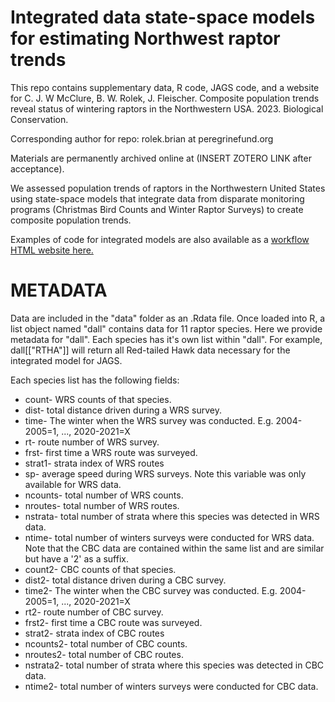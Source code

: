 # Integrated data state-space models for estimating Northwest raptor trends
This repo contains supplementary data, R code, JAGS code, and a website for 
C. J. W McClure, B. W. Rolek, J. Fleischer. Composite population trends reveal status of wintering raptors in the Northwestern USA. 2023. Biological Conservation.  

Corresponding author for repo: rolek.brian at peregrinefund.org  

Materials are permanently archived online at (INSERT ZOTERO LINK after acceptance).

We assessed population trends of raptors in the Northwestern United States using state-space models that integrate data from disparate monitoring programs (Christmas Bird Counts and Winter Raptor Surveys) to create composite population trends.

Examples of code for integrated models are also available as a [workflow HTML website here.](https://the-peregrine-fund.github.io/northwest-trends/workflow.html "Workflow for integrated data state-space models")

# METADATA 
Data are included in the "data" folder as an .Rdata file. Once loaded into R, a list object named "dall" contains data for 11 raptor species. Here we provide metadata for "dall". Each species has it's own list within "dall". For example, dall[["RTHA"]] will return all Red-tailed Hawk data necessary for the integrated model for JAGS.

Each species list has the following fields:
* count- WRS counts of that species.
* dist- total distance driven during a WRS survey.
* time- The winter when the WRS survey was conducted. E.g. 2004-2005=1, ..., 2020-2021=X
* rt- route number of WRS survey.
* frst- first time a WRS route was surveyed.
* strat1- strata index of WRS routes
* sp- average speed during WRS surveys. Note this variable was only available for WRS data.
* ncounts- total number of WRS counts.
* nroutes- total number of WRS routes.
* nstrata- total number of strata where this species was detected in WRS data.
* ntime- total number of winters surveys were conducted for WRS data.
Note that the CBC data are contained within the same list and are similar but have a '2' as a suffix.
* count2- CBC counts of that species.
* dist2- total distance driven during a CBC survey.
* time2- The winter when the CBC survey was conducted. E.g. 2004-2005=1, ..., 2020-2021=X
* rt2- route number of CBC survey.
* frst2- first time a CBC route was surveyed.
* strat2- strata index of CBC routes
* ncounts2- total number of CBC counts.
* nroutes2- total number of CBC routes.
* nstrata2- total number of strata where this species was detected in CBC data.
* ntime2- total number of winters surveys were conducted for CBC data.
